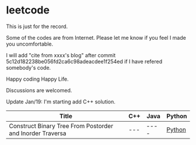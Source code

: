 leetcode
========

This is just for the record.


Some of the codes are from Internet. Please let me know if you feel I made you uncomfortable.

I will add "cite from xxxx's blog" after commit 5c12d182238be056fd2ca6c98adeacdee1f254ed if I have refered somebody's code.

Happy coding Happy Life. 

Discussions are welcomed.

Update Jan/19: I'm starting add C++ solution.

|Title                                                    |C++|Java|Python|
|---------------------------------------------------------|---|----|----------------------------------------------------------------------------------------------------------------------|
|Construct Binary Tree From Postorder and Inorder Traversa|---|----|[Python](https://github.com/sureleo/leetcode/blob/master/python/ConstructBinaryTreeFromPreorderAndInorderTraversal.py)|
